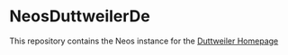 # NeosDuttweilerDe

This repository contains the Neos instance for the [Duttweiler Homepage](http://www.duttweiler.de/)
